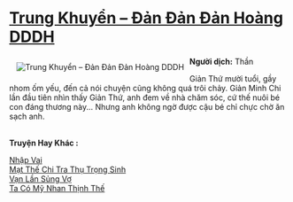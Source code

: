<a href="https://utruyen.com/trung-khuyen-dan-dan-dan-hoang-dddh/19487/" title="Trung Khuyển – Đản Đản Đản Hoàng DDDH"><h1>Trung Khuyển – Đản Đản Đản Hoàng DDDH</h1></a><div style="display:table"><img align="right" style="float: left; padding: 10px;" src="https://utruyen.com/images/story/200x260/trung-khuyen-dan-dan-dan-hoang-dddh.jpg" alt="Trung Khuyển – Đản Đản Đản Hoàng DDDH"><b>Người dịch:</b> Thần<p></p>Giản Thứ mười tuổi, gầy nhom ốm yếu, đến cả nói chuyện cũng không quá trôi chảy. Giản Minh Chi lần đầu tiên nhìn thấy Giản Thứ, anh đem về nhà chăm sóc, cứ thế nuôi bé con đáng thương này... Nhưng anh không ngờ được cậu bé chỉ chực chờ ăn sạch anh.</div><p><br><b>Truyện Hay Khác :</b></p><a href="https://utruyen.com/nhap-vai/19486/" alt="Nhập Vai">Nhập Vai</a><br/><a href="https://github.com/quanluxury/ngontinh_sac/tree/master/truyenhay/19116/" alt="Mạt Thế Chi Tra Thụ Trọng Sinh">Mạt Thế Chi Tra Thụ Trọng Sinh</a><br/><a href="https://github.com/quanluxury/ngontinhhot/tree/master/truyenhay/19222/" alt="Vạn Lần Sủng Vợ">Vạn Lần Sủng Vợ</a><br/><a href="https://github.com/quanluxury/truyenhot/tree/master/truyenhay/17277/" alt="Ta Có Mỹ Nhan Thịnh Thế">Ta Có Mỹ Nhan Thịnh Thế</a><br/>